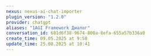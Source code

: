 ```yaml
---
nexus: nexus-ai-chat-importer
plugin_version: "1.2.0"
provider: chatgpt
aliases: "1AGI Framework Диалог"
conversation_id: 681d6f38-9674-800a-8efa-655a57b336a0
create_time: 09.05.2025 at 9:58
update_time: 25.08.2025 at 10:41
---
```

